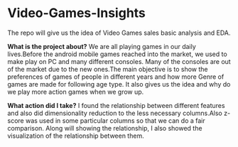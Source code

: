 # Video-Games-Insights
The repo will give us the idea of Video Games sales basic analysis and EDA.

**What is the project about?**
We are all playing games in our daily lives.Before the android mobile games reached into the market, we used to make play on PC and many different consoles. Many of the consoles
are out of the market due to the new ones.The main objective is to show the preferences of games of people in different years and how more Genre of games are made for following
age type. It also gives us the idea and why do we play more action games when we grow up. 

**What action did I take?**
I found the relationship between different features and also did dimensionality reduction to the less necessary columns.Also z-score was used in some particular columns so
that we can do a fair comparison. Along will showing the relationship, I also showed the visualization of the relationship between them.
